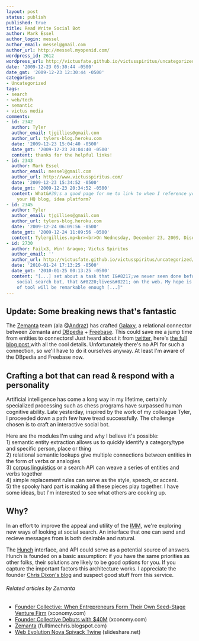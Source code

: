 ```yaml
---
layout: post
status: publish
published: true
title: Read Write Social Bot
author: Mark Essel
author_login: messel
author_email: messel@gmail.com
author_url: http://messel.myopenid.com/
wordpress_id: 2612
wordpress_url: http://victusfate.github.io/victusspiritus/uncategorized/2009/12/23/read-write-social-bot/
date: '2009-12-23 05:30:44 -0500'
date_gmt: '2009-12-23 12:30:44 -0500'
categories:
- Uncategorized
tags:
- search
- web/tech
- semantic
- victus media
comments:
- id: 2342
  author: Tyler
  author_email: tjgillies@gmail.com
  author_url: tylers-blog.heroku.com
  date: '2009-12-23 15:04:40 -0500'
  date_gmt: '2009-12-23 20:04:40 -0500'
  content: thanks for the helpful links!
- id: 2343
  author: Mark Essel
  author_email: messel@gmail.com
  author_url: http://www.victusspiritus.com/
  date: '2009-12-23 15:34:52 -0500'
  date_gmt: '2009-12-23 20:34:52 -0500'
  content: What&#39;s a good page for me to link to when I reference your name. What&#39;s
    your HQ blog, idea platform?
- id: 2345
  author: Tyler
  author_email: tjgillies@gmail.com
  author_url: tylers-blog.heroku.com
  date: '2009-12-24 06:09:56 -0500'
  date_gmt: '2009-12-24 11:09:56 -0500'
  content: Tylergillies.mp<br><br>On Wednesday, December 23, 2009, Disqus
- id: 2730
  author: Failx3, Win! &raquo; Victus Spiritus
  author_email: ''
  author_url: http://victusfate.github.io/victusspiritus/uncategorized/2009/12/28/failx3-win/
  date: '2010-01-24 17:13:25 -0500'
  date_gmt: '2010-01-25 00:13:25 -0500'
  content: "[...] set about a task that I&#8217;ve never seen done before. An interactive
    social search bot, that &#8220;lives&#8221; on the web. My hope is that this type
    of tool will be remarkable enough [...]"
---
```

<h2><strong>Update: Some breaking news that's fantastic</strong></h2>
<p>The <a class="zem_slink" title="Zemanta" rel="homepage" href="http://www.zemanta.com">Zemanta</a> team (ala @<a class="zem_slink" title="Andraž Tori" rel="twitter" href="http://twitter.com/andraz">Andraz</a>) has crafted <a href="http://test.infoblow.zemanta.com/infoblow/galaxy/">Galaxy</a>, a relational connector between Zemanta and <a class="zem_slink" title="DBpedia" rel="homepage" href="http://dbpedia.org/About">DBpedia</a> + <a class="zem_slink" title="freebase" rel="homepage" href="http://www.freebase.com/">Freebase</a>. This could save me a jump time from entities to connectors! Just heard about it from <a href="http://twitter.com/andraz/status/6964008502">twitter</a>, here's <a href="http://www.zemanta.com/blog/api-showcase-linked-galaxy/">the full blog post </a>with all the cool details. Unfortunately there's no API for such a connection, so we'll have to do it ourselves anyway. At least I'm aware of the DBpedia and Freebase now.</p>
<h2>Crafting a bot that can read & respond with a personality</h2>
<p>Artificial intelligence has come a long way in my lifetime, certainly specialized processing such as chess programs have surpassed human cognitive ability. Late yesterday, inspired by the work of my colleague Tyler, I proceeded down a path few have tread successfully. The challenge chosen is to craft an interactive social bot.</p>
<p>Here are the modules I'm using and why I believe it's possible:<br />
1) semantic entity extraction allows us to quickly identify a category/type and specific person, place or thing<br />
2) relational semantic lookups give multiple connections between entities in the form of verbs or analogies<br />
3) <a class="zem_slink" title="Corpus linguistics" rel="wikipedia" href="http://en.wikipedia.org/wiki/Corpus_linguistics">corpus linguistics</a> or a search API can weave a series of entities and verbs together<br />
4) simple replacement rules can serve as the style, speech, or accent.<br />
5) the spooky hard part is making all these pieces play together. I have some ideas, but I'm interested to see what others are cooking up.</p>
<h2>Why?</h2>
<p>In an effort to improve the appeal and utility of the <a href="http://victus-imm.heroku.com">IMM</a>, we're exploring new ways of looking at social search. An interface that one can send and recieve messages from is both desirable and natural.</p>
<p>The <a href="http://hunch.com">Hunch</a> interface, and API could serve as a potential source of answers. Hunch is founded on a basic assumption: if you have the same priorities as other folks, their solutions are likely to be good options for you. If you capture the important factors this architecture works. I appreciate the founder <a href="http://cdixon.org">Chris Dixon's blog</a> and suspect good stuff from this service.</p>
<h6 class="zemanta-related-title" style="font-size: 1em;">Related articles by Zemanta</h6>
<ul class="zemanta-article-ul">
<li class="zemanta-article-ul-li"><a href="http://www.xconomy.com/boston/2009/11/18/founder-collective-when-entrepreneurs-form-their-own-seed-stage-venture-firm/">Founder Collective: When Entrepreneurs Form Their Own Seed-Stage Venture Firm</a> (xconomy.com)</li>
<li class="zemanta-article-ul-li"><a href="http://www.xconomy.com/boston/2009/11/09/founder-collective-debuts-with-40m/">Founder Collective Debuts with $40M</a> (xconomy.com)</li>
<li class="zemanta-article-ul-li"><a href="http://fulltimechris.blogspot.com/2009/11/zemanta.html">Zemanta</a> (fulltimechris.blogspot.com)</li>
<li class="zemanta-article-ul-li"><a href="http://www.slideshare.net/novaspivack/web-evolution-nova-spivack-twine">Web Evolution Nova Spivack Twine</a> (slideshare.net)</li>
</ul>

